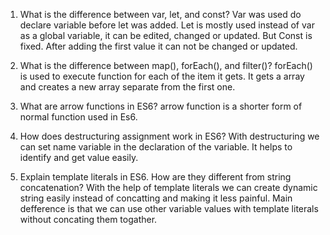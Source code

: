 1) What is the difference between var, let, and const?
Var was used do declare variable before let was added. Let is mostly used instead of var as a global variable, it can be edited, changed or updated. But Const is fixed. After adding the first value it can not be changed or updated.


2) What is the difference between map(), forEach(), and filter()?
forEach() is used to execute function for each of the item it gets. It gets a array and creates a new array separate from the first one.

3) What are arrow functions in ES6?
arrow function is a shorter form of normal function used in Es6.

4) How does destructuring assignment work in ES6?
With destructuring we can set name variable in the declaration of the variable. It helps to identify and get value easily.


5) Explain template literals in ES6. How are they different from string concatenation?
With the help of template literals we can create dynamic string easily instead of concatting and making it less painful. Main defference is that we can use other variable values with template literals without concating them togather.